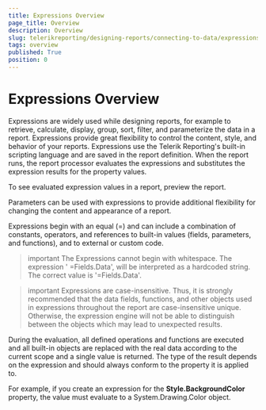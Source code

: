 ```yaml
---
title: Expressions Overview
page_title: Overview 
description: Overview
slug: telerikreporting/designing-reports/connecting-to-data/expressions/overview
tags: overview
published: True
position: 0
---
```


# Expressions Overview



Expressions are widely used while designing reports, for example to         retrieve, calculate, display, group, sort, filter, and parameterize the         data in a report. Expressions provide great flexibility to control the         content, style, and behavior of your reports. Expressions use the Telerik         Reporting's built-in scripting language and are saved in the report         definition. When the report runs, the report processor evaluates the         expressions and substitutes the expression results for the property values.

To see evaluated expression values in a report, preview the report.

Parameters can be used with expressions to provide additional         flexibility for changing the content and appearance of a report.

Expressions begin with an equal (=) and can include a combination         of constants, operators, and references to built-in values (fields, parameters,         and functions), and to external or custom code.

>important The Expressions cannot begin with whitespace. The expression ' =Fields.Data', will be interpreted as a hardcoded string.           The correct value is '=Fields.Data'.         

>important Expressions are case-insensitive. Thus, it is strongly recommended that the data fields, functions,           and other objects used in expressions throughout the report are case-insensitive unique. Otherwise,            the expression engine will not be able to distinguish between the objects which may lead to unexpected results.         

During the evaluation, all defined operations and functions are         executed and all built-in objects are replaced with the real data according         to the current scope and a single value is returned. The type of the         result depends on the expression and should always conform to the property         it is applied to.

For example, if you create an expression for the __Style.BackgroundColor__          property, the value must evaluate to a System.Drawing.Color object.


